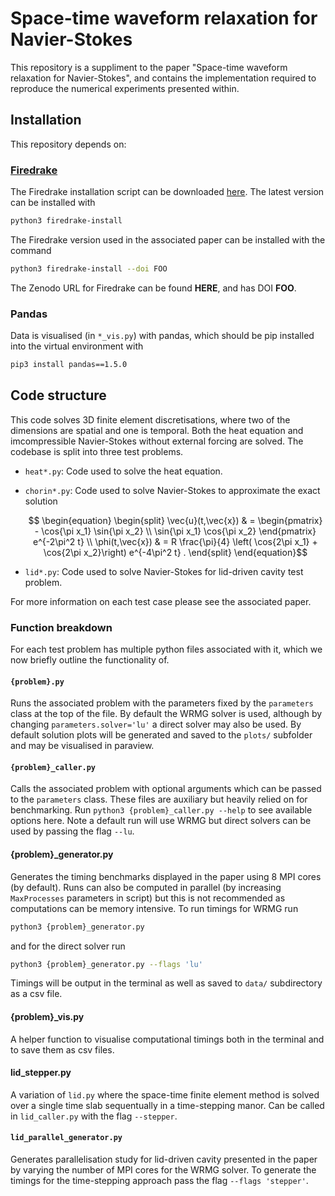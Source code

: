 # Space-time waveform relaxation for Navier-Stokes

This repository is a suppliment to the paper "Space-time waveform relaxation for Navier-Stokes", and contains the implementation required to reproduce the numerical experiments presented within.

## Installation

This repository depends on:

### [Firedrake](https://www.firedrakeproject.org/)

The Firedrake installation script can be downloaded [here](https://www.firedrakeproject.org/download.html). The latest version can be installed with

```bash
python3 firedrake-install
```

The Firedrake version used in the associated paper can be installed with the command

```bash
python3 firedrake-install --doi FOO
```

The Zenodo URL for Firedrake can be found **HERE**, and has DOI **FOO**.

### Pandas

Data is visualised (in `*_vis.py`) with pandas, which should be pip installed into the virtual environment with

```bash
pip3 install pandas==1.5.0
```

## Code structure

This code solves 3D finite element discretisations, where two of the dimensions are spatial and one is temporal. Both the heat equation and imcompressible Navier-Stokes without external forcing are solved. The codebase is split into three test problems. 

- `heat*.py`: Code used to solve the heat equation.

- `chorin*.py`: Code used to solve Navier-Stokes to approximate the exact solution 

  ```math
      \begin{equation}
        \begin{split}
          \vec{u}(t,\vec{x})
          & =
          \begin{pmatrix}
            - \cos{\pi x_1} \sin{\pi x_2} \\
            \sin{\pi x_1} \cos{\pi x_2}
          \end{pmatrix} e^{-2\pi^2 t} \\
       \phi(t,\vec{x})
        & =
        R \frac{\pi}{4} \left(
          \cos{2\pi x_1} + \cos{2\pi x_2}\right)
        e^{-4\pi^2 t}
        .
        \end{split}
      \end{equation}
  ```

- `lid*.py`: Code used to solve Navier-Stokes for lid-driven cavity test problem.

For more information on each test case please see the associated paper.

### Function breakdown

For each test problem has multiple python files associated with it, which we now briefly outline the functionality of.

#### `{problem}.py`

Runs the associated problem with the parameters fixed by the `parameters` class at the top of the file. By default the WRMG solver is used, although by changing `parameters.solver='lu'` a direct solver may also be used. By default solution plots will be generated and saved to the `plots/` subfolder and may be visualised in paraview.

#### `{problem}_caller.py`

Calls the associated problem with optional arguments which can be passed to the `parameters` class. These files are auxiliary but heavily relied on for benchmarking. Run `python3 {problem}_caller.py --help` to see available options here. Note a default run will use WRMG but direct solvers can be used by passing the flag `--lu`. 

#### {problem}_generator.py

Generates the timing benchmarks displayed in the paper using 8 MPI cores (by default). Runs can also be computed in parallel (by increasing `MaxProcesses` parameters in script) but this is not recommended as computations can be memory intensive. To run timings for WRMG run

```bash
python3 {problem}_generator.py
```

and for the direct solver run

```bash
python3 {problem}_generator.py --flags 'lu'
```

Timings will be output in the terminal as well as saved to `data/` subdirectory as a csv file.

#### {problem}_vis.py

A helper function to visualise computational timings both in the terminal and to save them as csv files.

#### lid_stepper.py

A variation of `lid.py` where the space-time finite element method is solved over a single time slab sequentually in a time-stepping manor. Can be called in `lid_caller.py` with the flag `--stepper`. 

#### `lid_parallel_generator.py`

Generates parallelisation study for lid-driven cavity presented in the paper by varying the number of MPI cores for the WRMG solver. To generate the timings for the time-stepping approach pass the flag `--flags 'stepper'`.
